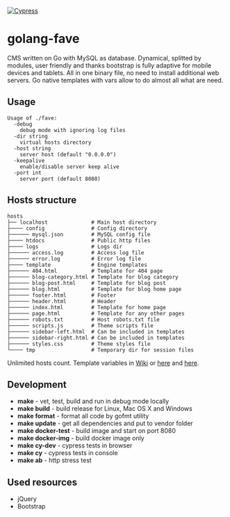 [![Cypress](https://img.shields.io/badge/cypress-dashboard-brightgreen.svg)](https://dashboard.cypress.io/#/projects/hv532c/runs)
# golang-fave
CMS written on Go with MySQL as database. Dynamical, splitted by modules, user friendly and thanks bootstrap is fully adaptive for mobile devices and tablets. All in one binary file, no need to install additional web servers. Go native templates with vars allow to do almost all what are need.

## Usage
```
Usage of ./fave:
  -debug
    debug mode with ignoring log files
  -dir string
    virtual hosts directory
  -host string
    server host (default "0.0.0.0")
  -keepalive
    enable/disable server keep alive
  -port int
    server port (default 8080)
```

## Hosts structure
```
hosts
├── localhost              # Main host directory
├──── config               # Config directory
├────── mysql.json         # MySQL config file
├──── htdocs               # Public http files
├──── logs                 # Logs dir
├────── access.log         # Access log file
├────── error.log          # Error log file
├──── template             # Engine templates
├────── 404.html           # Template for 404 page
├────── blog-category.html # Template for blog category
├────── blog-post.html     # Template for blog post
├────── blog.html          # Template for blog home page
├────── footer.html        # Footer
├────── header.html        # Header
├────── index.html         # Template for home page
├────── page.html          # Template for any other pages
├────── robots.txt         # Host robots.txt file
├────── scripts.js         # Theme scripts file
├────── sidebar-left.html  # Can be included in templates
├────── sidebar-right.html # Can be included in templates
├────── styles.css         # Theme styles file
└──── tmp                  # Temporary dir for session files
```
Unlimited hosts count. Template variables in [Wiki](https://github.com/vladimirok5959/golang-fave/wiki) or [here](https://github.com/vladimirok5959/golang-fave/wiki/Variables-for-template-($.Data)) and [here](https://github.com/vladimirok5959/golang-fave/wiki/Variables-for-template-($.System)).

## Development
* **make** - vet, test, build and run in debug mode locally
* **make build** - build release for Linux, Mac OS X and Windows
* **make format** - format all code by gofmt utility
* **make update** - get all dependencies and put to vendor folder
* **make docker-test** - build image and start on port 8080
* **make docker-img** - build docker image only
* **make cy-dev** - cypress tests in browser
* **make cy** - cypress tests in console
* **make ab** - http stress test

## Used resources
* jQuery
* Bootstrap
